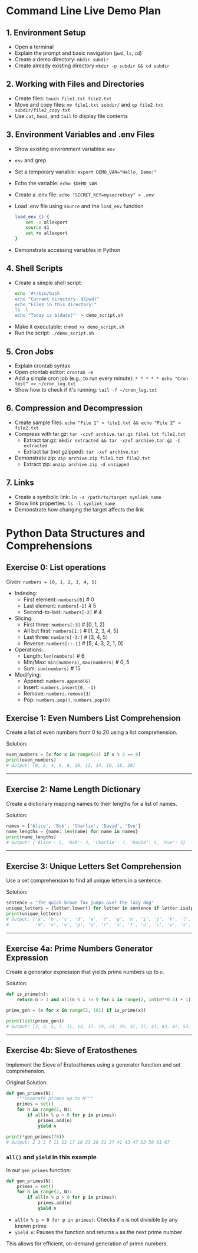 # Command Line Live Demo Plan

## 1. Environment Setup
- Open a terminal
- Explain the prompt and basic navigation (`pwd`, `ls`, `cd`)
- Create a demo directory: `mkdir subdir`
- Create already existing directory `mkdir -p subdir && cd subdir`

## 2. Working with Files and Directories
- Create files: `touch file1.txt file2.txt`
- Move and copy files: `mv file1.txt subdir/` and `cp file2.txt subdir/file2_copy.txt`
- Use `cat`, `head`, and `tail` to display file contents

## 3. Environment Variables and .env Files
- Show existing environment variables: `env`
- `env` and grep
- Set a temporary variable: `export DEMO_VAR="Hello, Demo!"`
- Echo the variable: `echo $DEMO_VAR`
- Create a .env file: `echo "SECRET_KEY=mysecretkey" > .env`
- Load .env file using `source` and the `load_env` function
	```bash
	load_env () {
	    set -o allexport
	    source $1
	    set +o allexport
	}
	```

- Demonstrate accessing variables in Python

## 4. Shell Scripts
- Create a simple shell script:
  ```bash
  echo '#!/bin/bash
  echo "Current directory: $(pwd)"
  echo "Files in this directory:"
  ls -l
  echo "Today is $(date)"' > demo_script.sh
  ```
- Make it executable: `chmod +x demo_script.sh`
- Run the script: `./demo_script.sh`

## 5. Cron Jobs
- Explain crontab syntax
- Open crontab editor: `crontab -e`
- Add a simple cron job (e.g., to run every minute): `* * * * * echo "Cron test" >> ~/cron_log.txt`
- Show how to check if it's running: `tail -f ~/cron_log.txt`

## 6. Compression and Decompression
- Create sample files: `echo "File 1" > file1.txt && echo "File 2" > file2.txt`
- Compress with tar.gz: `tar -czvf archive.tar.gz file1.txt file2.txt`
	- Extract tar.gz: `mkdir extracted && tar -xzvf archive.tar.gz -C extracted`
	- Extract tar (not gzipped): `tar -xvf archive.tar` 
- Demonstrate zip: `zip archive.zip file1.txt file2.txt`
	- Extract zip: `unzip archive.zip -d unzipped`

## 7. Links
- Create a symbolic link: `ln -s /path/to/target symlink_name`
- Show link properties: `ls -l symlink_name`
- Demonstrate how changing the target affects the link

# Python Data Structures and Comprehensions

## Exercise 0: List operations

Given: `numbers = [0, 1, 2, 3, 4, 5]`

- Indexing:
    - First element: `numbers[0]` # 0
    - Last element: `numbers[-1]` # 5
    - Second-to-last: `numbers[-2]` # 4
- Slicing:
    - First three: `numbers[:3]` # [0, 1, 2]
    - All but first: `numbers[1:]` # [1, 2, 3, 4, 5]
    - Last three: `numbers[-3:]` # [3, 4, 5]
    - Reverse: `numbers[::-1]` # [5, 4, 3, 2, 1, 0]
- Operations:
    - Length: `len(numbers)` # 6
    - Min/Max: `min(numbers)`, `max(numbers)` # 0, 5
    - Sum: `sum(numbers)` # 15
- Modifying:
    - Append: `numbers.append(6)`
    - Insert: `numbers.insert(0, -1)`
    - Remove: `numbers.remove(3)`
    - Pop: `numbers.pop()`, `numbers.pop(0)`

## Exercise 1: Even Numbers List Comprehension

Create a list of even numbers from 0 to 20 using a list comprehension.

Solution:
```python
even_numbers = [x for x in range(21) if x % 2 == 0]
print(even_numbers)
# Output: [0, 2, 4, 6, 8, 10, 12, 14, 16, 18, 20]
```

---

## Exercise 2: Name Length Dictionary

Create a dictionary mapping names to their lengths for a list of names.

Solution:
```python
names = ['Alice', 'Bob', 'Charlie', 'David', 'Eve']
name_lengths = {name: len(name) for name in names}
print(name_lengths)
# Output: {'Alice': 5, 'Bob': 3, 'Charlie': 7, 'David': 5, 'Eve': 3}
```

---

## Exercise 3: Unique Letters Set Comprehension

Use a set comprehension to find all unique letters in a sentence.

Solution:
```python
sentence = "The quick brown fox jumps over the lazy dog"
unique_letters = {letter.lower() for letter in sentence if letter.isalpha()}
print(unique_letters)
# Output: {'a', 'b', 'c', 'd', 'e', 'f', 'g', 'h', 'i', 'j', 'k', 'l', 
#          'm', 'n', 'o', 'p', 'q', 'r', 's', 't', 'u', 'v', 'w', 'x', 'y', 'z'}
```

---

## Exercise 4a: Prime Numbers Generator Expression

Create a generator expression that yields prime numbers up to `n`.

Solution:
```python
def is_prime(n):
    return n > 1 and all(n % i != 0 for i in range(2, int(n**0.5) + 1))

prime_gen = (x for x in range(2, 101) if is_prime(x))

print(list(prime_gen))
# Output: [2, 3, 5, 7, 11, 13, 17, 19, 23, 29, 31, 37, 41, 43, 47, 53, 59, 61, 67, 71, 73, 79, 83, 89, 97]
```

---

## Exercise 4b: Sieve of Eratosthenes

Implement the Sieve of Eratosthenes using a generator function and set comprehension.

Original Solution:
```python
def gen_primes(N):
    """Generate primes up to N"""
    primes = set()
    for n in range(2, N):
        if all(n % p > 0 for p in primes):
            primes.add(n)
            yield n

print(*gen_primes(70))
# Output: 2 3 5 7 11 13 17 19 23 29 31 37 41 43 47 53 59 61 67
```

### `all()` and `yield` in this example
In our `gen_primes` function:
```python
def gen_primes(N):
    primes = set()
    for n in range(2, N):
        if all(n % p > 0 for p in primes):
            primes.add(n)
            yield n
```

- `all(n % p > 0 for p in primes)`: Checks if `n` is not divisible by any known prime
- `yield n`: Pauses the function and returns `n` as the next prime number

This allows for efficient, on-demand generation of prime numbers.

